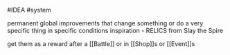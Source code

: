 #IDEA 
#system 

permanent global improvements that change something or do a very specific thing in specific conditions
inspiration - RELICS from Slay the Spire

get them as a reward after a [[Battle]] or in [[Shop]]s or [[Event]]s